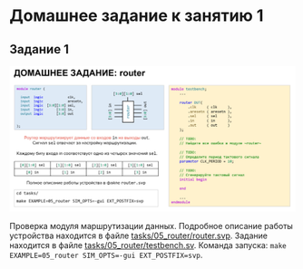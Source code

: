 # Домашнее задание к занятию 1

## Задание 1

![](./pic/task_1.jpg)

Проверка модуля маршрутизации данных. Подробное описание работы устройства находится в файле [tasks/05_router/router.svp](https://github.com/serge0699/verif_elective_miet/blob/main/lesson_2/tasks/05_router/router.svp). Задание находится в файле [tasks/05_router/testbench.sv](https://github.com/serge0699/verif_elective_miet/blob/main/lesson_2/tasks/05_router/testbench.sv). Команда запуска: `make EXAMPLE=05_router SIM_OPTS=-gui EXT_POSTFIX=svp`.
